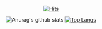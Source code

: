 <div align=center>
  
  [![Hits](https://hits.seeyoufarm.com/api/count/incr/badge.svg?url=https%3A%2F%2Fgithub.com%2Fvo0a&count_bg=%23D22F72&title_bg=%23555555&icon=&icon_color=%23E7E7E7&title=Today&edge_flat=false)](https://hits.seeyoufarm.com)
  
</div>

<!--
**vo0a/vo0a** is a ✨ _special_ ✨ repository because its `README.md` (this file) appears on your GitHub profile.

Here are some ideas to get you started:
- 🔭 I’m currently working on ...
- 🌱 I’m currently learning ...
- 👯 I’m looking to collaborate on ...
- 🤔 I’m looking for help with ...
- 💬 Ask me about ...
- 📫 How to reach me: ...
- 😄 Pronouns: ...
- ⚡ Fun fact: ...
-->

<div align=center>
  
  ![Anurag's github stats](https://github-readme-stats.vercel.app/api?username=vo0a&show_icons=true&theme=dracula) [![Top Langs](https://github-readme-stats.vercel.app/api/top-langs/?username=vo0a&layout=compact)](https://github.com/anuraghazra/github-readme-stats)
  
</div>


<!-- 
<div align=center>
  
  // 한 칸씩 공백두고 여기에 작성해야 됨. 안그러면 div 안먹힘
  
</div>

-->
